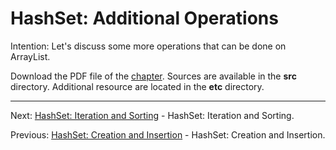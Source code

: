 # HashSet: Additional Operations

Intention: Let's discuss some more operations that can be done on ArrayList.

Download the PDF file of the [chapter](chapter_16.pdf). Sources are available in the <b>src</b> directory. 
Additional resource are located in the <b>etc</b> directory.

<hr>

Next: [HashSet: Iteration and Sorting](chapter_17.md "HashSet: Iteration and Sorting") - HashSet: Iteration and Sorting.

Previous: [HashSet: Creation and Insertion](chapter_15.md "HashSet: Creation and Insertion") - HashSet: Creation and Insertion.